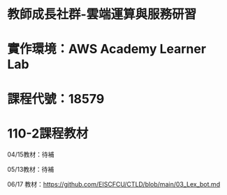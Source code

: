 # 教師成長社群-雲端運算與服務研習

# 實作環境：AWS Academy Learner Lab

# 課程代號：18579

# 110-2課程教材

04/15教材：待補

05/13教材：待補

06/17 教材：https://github.com/EISCFCU/CTLD/blob/main/03_Lex_bot.md
